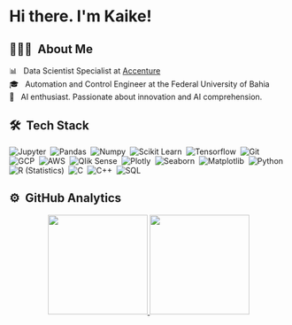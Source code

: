 # Hi there. I'm Kaike!

## 👨🏻‍💻 &nbsp;About Me

📊 &nbsp; Data Scientist Specialist at [Accenture](https://www.accenture.com/br-pt)\
🎓 &nbsp; Automation and Control Engineer at the Federal University of Bahia\
🤖 &nbsp; AI enthusiast. Passionate about innovation and AI comprehension.

## 🛠 &nbsp;Tech Stack

![Jupyter](https://img.shields.io/badge/-Jupyter-05122A?style=flat&logo=Jupyter)&nbsp;
![Pandas](https://img.shields.io/badge/-Pandas-05122A?style=flat&logo=pandas)&nbsp;
![Numpy](https://img.shields.io/badge/-Numpy-05122A?style=flat&logo=numpy)&nbsp;
![Scikit Learn](https://img.shields.io/badge/-Scikit%20Learn-05122A?style=flat&logo=scikit-learn)&nbsp;
![Tensorflow](https://img.shields.io/badge/-Tensorflow-05122A?style=flat&logo=tensorflow)&nbsp;
![Git](https://img.shields.io/badge/-Git-05122A?style=flat&logo=git)&nbsp;
![GCP](https://img.shields.io/badge/Google_Cloud-05122A?style=flat&logo=google-cloud&logoColor=A8B9CC)&nbsp;
![AWS](https://img.shields.io/badge/Amazon_AWS-05122A?style=flat&logo=amazon-aws&logoColor=A8B9CC)&nbsp;
![Qlik Sense](https://img.shields.io/badge/-Qlik%20Sense-05122A?style=flat&logo=Qualcomm)&nbsp;
![Plotly](https://img.shields.io/badge/-Plotly-05122A?style=flat&logo=plotly)&nbsp;
![Seaborn](https://img.shields.io/badge/-Seaborn-05122A?style=flat&logo=deezer)&nbsp;
![Matplotlib](https://img.shields.io/badge/-Matplotlib-05122A?style=flat&logo=Bookmeter)&nbsp;
![Python](https://img.shields.io/badge/-Python-05122A?style=flat&logo=python&logoColor=A8B9CC)&nbsp;
![R (Statistics)](https://img.shields.io/badge/-R-05122A?style=flat&logo=R&logoColor=A8B9CC)&nbsp;
![C](https://img.shields.io/badge/-C-05122A?style=flat&logo=C&logoColor=A8B9CC)&nbsp;
![C++](https://img.shields.io/badge/C%2B%2B-05122A?style=flat&logo=c%2B%2B&logoColor=A8B9CC)&nbsp;
![SQL](https://img.shields.io/badge/SQL-05122A?style=flat&logo=mysql&logoColor=A8B9CC)&nbsp;

## ⚙️ &nbsp;GitHub Analytics

<p align="center">
<a href="https://github.com/KaikeWesleyReis">
  <img height="180em" src="https://github-readme-stats-eight-theta.vercel.app/api?username=KaikeWesleyReis&show_icons=true&theme=algolia&include_all_commits=true&count_private=true"/>
  <img height="180em" src="https://github-readme-stats-eight-theta.vercel.app/api/top-langs/?username=KaikeWesleyReis&layout=compact&langs_count=8&theme=algolia"/>
</a>
</p>
